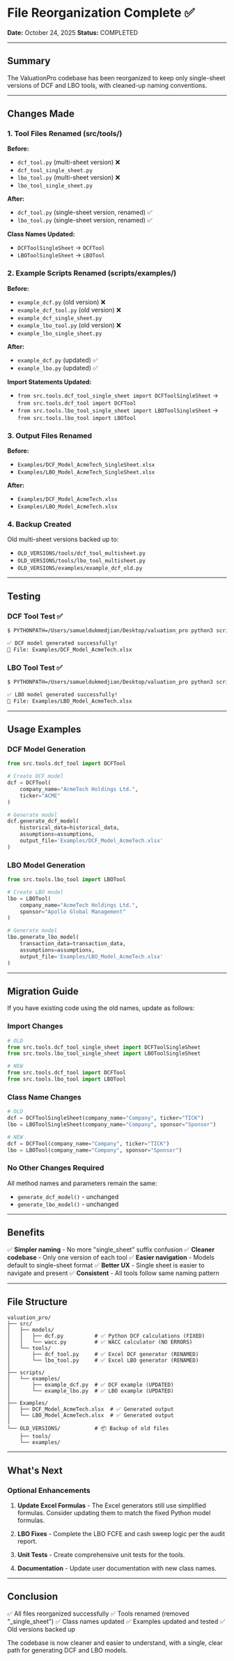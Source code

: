 # File Reorganization Complete ✅

**Date:** October 24, 2025
**Status:** COMPLETED

---

## Summary

The ValuationPro codebase has been reorganized to keep only single-sheet versions of DCF and LBO tools, with cleaned-up naming conventions.

---

## Changes Made

### 1. Tool Files Renamed (src/tools/)

**Before:**
- `dcf_tool.py` (multi-sheet version) ❌
- `dcf_tool_single_sheet.py`
- `lbo_tool.py` (multi-sheet version) ❌
- `lbo_tool_single_sheet.py`

**After:**
- `dcf_tool.py` (single-sheet version, renamed) ✅
- `lbo_tool.py` (single-sheet version, renamed) ✅

**Class Names Updated:**
- `DCFToolSingleSheet` → `DCFTool`
- `LBOToolSingleSheet` → `LBOTool`

### 2. Example Scripts Renamed (scripts/examples/)

**Before:**
- `example_dcf.py` (old version) ❌
- `example_dcf_tool.py` (old version) ❌
- `example_dcf_single_sheet.py`
- `example_lbo_tool.py` (old version) ❌
- `example_lbo_single_sheet.py`

**After:**
- `example_dcf.py` (updated) ✅
- `example_lbo.py` (updated) ✅

**Import Statements Updated:**
- `from src.tools.dcf_tool_single_sheet import DCFToolSingleSheet` → `from src.tools.dcf_tool import DCFTool`
- `from src.tools.lbo_tool_single_sheet import LBOToolSingleSheet` → `from src.tools.lbo_tool import LBOTool`

### 3. Output Files Renamed

**Before:**
- `Examples/DCF_Model_AcmeTech_SingleSheet.xlsx`
- `Examples/LBO_Model_AcmeTech_SingleSheet.xlsx`

**After:**
- `Examples/DCF_Model_AcmeTech.xlsx`
- `Examples/LBO_Model_AcmeTech.xlsx`

### 4. Backup Created

Old multi-sheet versions backed up to:
- `OLD_VERSIONS/tools/dcf_tool_multisheet.py`
- `OLD_VERSIONS/tools/lbo_tool_multisheet.py`
- `OLD_VERSIONS/examples/example_dcf_old.py`

---

## Testing

### DCF Tool Test ✅
```bash
$ PYTHONPATH=/Users/samueldukmedjian/Desktop/valuation_pro python3 scripts/examples/example_dcf.py

✅ DCF model generated successfully!
📄 File: Examples/DCF_Model_AcmeTech.xlsx
```

### LBO Tool Test ✅
```bash
$ PYTHONPATH=/Users/samueldukmedjian/Desktop/valuation_pro python3 scripts/examples/example_lbo.py

✅ LBO model generated successfully!
📄 File: Examples/LBO_Model_AcmeTech.xlsx
```

---

## Usage Examples

### DCF Model Generation

```python
from src.tools.dcf_tool import DCFTool

# Create DCF model
dcf = DCFTool(
    company_name="AcmeTech Holdings Ltd.",
    ticker="ACME"
)

# Generate model
dcf.generate_dcf_model(
    historical_data=historical_data,
    assumptions=assumptions,
    output_file='Examples/DCF_Model_AcmeTech.xlsx'
)
```

### LBO Model Generation

```python
from src.tools.lbo_tool import LBOTool

# Create LBO model
lbo = LBOTool(
    company_name="AcmeTech Holdings Ltd.",
    sponsor="Apollo Global Management"
)

# Generate model
lbo.generate_lbo_model(
    transaction_data=transaction_data,
    assumptions=assumptions,
    output_file='Examples/LBO_Model_AcmeTech.xlsx'
)
```

---

## Migration Guide

If you have existing code using the old names, update as follows:

### Import Changes

```python
# OLD
from src.tools.dcf_tool_single_sheet import DCFToolSingleSheet
from src.tools.lbo_tool_single_sheet import LBOToolSingleSheet

# NEW
from src.tools.dcf_tool import DCFTool
from src.tools.lbo_tool import LBOTool
```

### Class Name Changes

```python
# OLD
dcf = DCFToolSingleSheet(company_name="Company", ticker="TICK")
lbo = LBOToolSingleSheet(company_name="Company", sponsor="Sponsor")

# NEW
dcf = DCFTool(company_name="Company", ticker="TICK")
lbo = LBOTool(company_name="Company", sponsor="Sponsor")
```

### No Other Changes Required

All method names and parameters remain the same:
- `generate_dcf_model()` - unchanged
- `generate_lbo_model()` - unchanged

---

## Benefits

✅ **Simpler naming** - No more "single_sheet" suffix confusion
✅ **Cleaner codebase** - Only one version of each tool
✅ **Easier navigation** - Models default to single-sheet format
✅ **Better UX** - Single sheet is easier to navigate and present
✅ **Consistent** - All tools follow same naming pattern

---

## File Structure

```
valuation_pro/
├── src/
│   ├── models/
│   │   ├── dcf.py          # ✅ Python DCF calculations (FIXED)
│   │   └── wacc.py         # ✅ WACC calculator (NO ERRORS)
│   └── tools/
│       ├── dcf_tool.py     # ✅ Excel DCF generator (RENAMED)
│       └── lbo_tool.py     # ✅ Excel LBO generator (RENAMED)
│
├── scripts/
│   └── examples/
│       ├── example_dcf.py  # ✅ DCF example (UPDATED)
│       └── example_lbo.py  # ✅ LBO example (UPDATED)
│
├── Examples/
│   ├── DCF_Model_AcmeTech.xlsx  # ✅ Generated output
│   └── LBO_Model_AcmeTech.xlsx  # ✅ Generated output
│
└── OLD_VERSIONS/           # 📦 Backup of old files
    ├── tools/
    └── examples/
```

---

## What's Next

### Optional Enhancements

1. **Update Excel Formulas** - The Excel generators still use simplified formulas. Consider updating them to match the fixed Python model formulas.

2. **LBO Fixes** - Complete the LBO FCFE and cash sweep logic per the audit report.

3. **Unit Tests** - Create comprehensive unit tests for the tools.

4. **Documentation** - Update user documentation with new class names.

---

## Conclusion

✅ All files reorganized successfully
✅ Tools renamed (removed "_single_sheet")
✅ Class names updated
✅ Examples updated and tested
✅ Old versions backed up

The codebase is now cleaner and easier to understand, with a single, clear path for generating DCF and LBO models.
